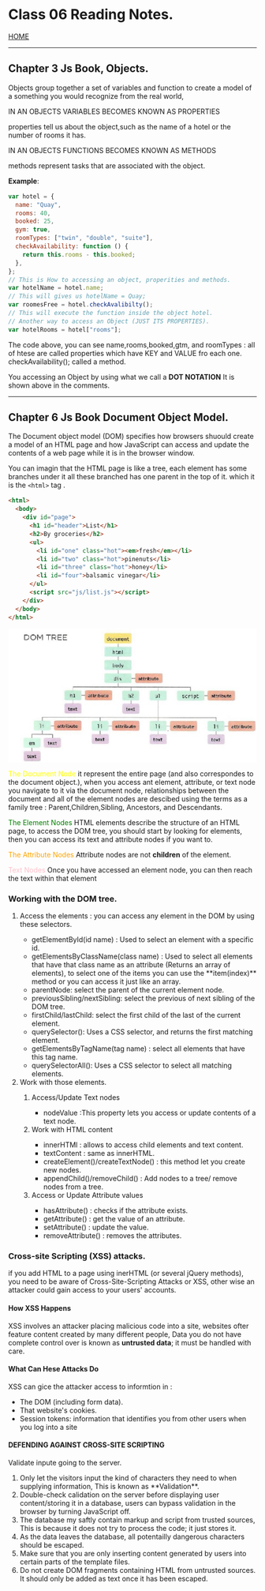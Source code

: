 # Class 06 Reading Notes.

[HOME](https://sayefdeen.github.io/reading-notes201/)

---

## Chapter 3 Js Book, Objects.

Objects group together a set of variables and function to create a model of a something you would recognize from the real world,

<p style = "text-transform : Uppercase"> in an objects variables becomes known as properties </p> properties tell us about the object,such as the name of a hotel or the number of rooms it has.
<p style = "text-transform : Uppercase"> in an objects functions becomes known as methods </p> methods represent tasks that are associated with the object.

**Example**:

```javascript
var hotel = {
  name: "Quay",
  rooms: 40,
  booked: 25,
  gym: true,
  roomTypes: ["twin", "double", "suite"],
  checkAvailability: function () {
    return this.rooms - this.booked;
  },
};
// This is How to accessing an object, properities and methods.
var hotelName = hotel.name;
// This will gives us hotelName = Quay;
var roomesFree = hotel.checkAvalibilty();
// This will execute the function inside the object hotel.
// Another way to access an Object (JUST ITS PROPERTIES).
var hotelRooms = hotel["rooms"];
```

The code above, you can see name,rooms,booked,gtm, and roomTypes : all of htese are called properties which have KEY and VALUE fro each one.
checkAvailability(); called a method.

<p> You accessing an Object by using what we call a <b>DOT NOTATION</b> It is shown above in the comments.</p>

---

## Chapter 6 Js Book Document Object Model.

The Document object model (DOM) specifies how browsers shuould create a model of an HTML page and how JavaScript can access and update the contents of a web page while it is in the browser window.

You can imagin that the HTML page is like a tree, each element has some branches under it all these branched has one parent in the top of it. which it is the `<html>` tag .

```html
<html>
  <body>
    <div id="page">
      <h1 id="header">List</h1>
      <h2>By groceries</h2>
      <ul>
        <li id="one" class="hot"><em>fresh</em></li>
        <li id="two" class="hot">pinenuts</li>
        <li id="three" class="hot">honey</li>
        <li id="four">balsamic vinegar</li>
      </ul>
      <script src="js/list.js"></script>
    </div>
  </body>
</html>
```

<img src="img/DOM.jpg" align="middle">

<p><span style="color:yellow">The Document Node</span> it represent the entire page (and also correspondes to the document object.), when you access ant element, attribute, or text node you navigate to it via the document node, relationships between the document and all of the element nodes are descibed using the terms as a family tree : Parent,Children,Sibling, Ancestors, and Descendants.</p>
<p><span style="color:green">The Element Nodes</span> HTML elements describe the structure of an HTML page, to access the DOM tree, you should start by looking for elements, then you can access its text and attribute nodes if you want to.<p>
<p><span style="color:orange">The Attribute Nodes</span> Attribute nodes are not <b>children</b> of the element.</p>
<p><span style="color:pink">Text Nodes</span> Once you have accessed an element node, you can then reach the text within that element</p>

<h3> Working with the DOM tree. </h3>

<ol>
<li> Access the elements : you can access any element in the DOM by using these selectors.</li>
  <ul>
 <li>getElementById(id name) : Used to select an element with a specific id.</li>

 <li>getElementsByClassName(class name) : Used to select all elements that have that class name as an attribute (Returns an array of elements), to select one of the items you can use the **item(index)** method or you can access it just like an array.</li>

 <li>parentNode: select the parent of the current element node.</li>

 <li>previousSibling/nextSibling: select the previous of next sibling of the DOM tree.</li>

 <li>firstChild/lastChild: select the first child of the last of the current element.</li>

 <li>querySelector(): Uses a CSS selector, and returns the first matching element.</li>

<li>getElementsByTagName(tag name) : select all elements that have this tag name.</li>

<li>querySelectorAll(): Uses a CSS selector to select all matching elements.</li>
  </ul>
  <li>Work with those elements.</li>
  <ol>
  <li>Access/Update Text nodes</li>
  <ul>
    <li>nodeValue :This property lets you access or update contents of a text node.</li>
  </ul>
  <li>Work with HTML content</li>
  <ul>
    <li>innerHTMl : allows to access child elements and text content.</li>

  <li>textContent : same as innerHTML.</li>

   <li>createElement()/createTextNode() : this method let you create new nodes.</li>

   <li>appendChild()/removeChild() : Add nodes to a tree/ remove nodes from a tree.</li>
  </ul>
  <li>Access or Update Attribute values</li>
  <ul>
  <li> hasAttribute() : checks if the attribute exists.</li>

   <li> getAttribute() : get the value of an attribute.</li>

  <li> setAttribute() : update the value.</li>

  <li> removeAttribute() : removes the attributes.</li>
  </ul>
  </ol>
</ol>

### Cross-site Scripting (XSS) attacks.

if you add HTML to a page using inerHTML (or several jQuery methods), you need to be aware of Cross-Site-Scripting Attacks or XSS, other wise an attacker could gain access to your users' accounts.

<h4> How XSS Happens</h4>

XSS involves an attacker placing malicious code into a site, websites ofter feature content created by many different people, Data you do not have complete control over is known as **untrusted data**; it must be handled with care.

<h4 style="text-transform: capitalize"> what can hese attacks do</h4>

XSS can gice the attacker access to informtion in :

<ul>
<li> The DOM (including form data).</li>
<li> That website's cookies.</li>
 <li>Session tokens: information that identifies you from other users when you log into a site</li>
</ul>

<h4 style="text-transform: uppercase">Defending against cross-site scripting</h4>

Validate inpute going to the server.

<ol>
<li> Only let the visitors input the kind of characters they need to when supplying information, This is known as **Validation**.</li>

<li> Double-check calidation on the server before displaying user content/storing it in a database, users can bypass validation in the browser by turning JavaScript off.</li>

<li> The database my saftly contain markup and script from trusted sources, This is because it does not try to process the code; it just stores it.</li>

<li> As the data leaves the database, all potentailly dangerous characters should be escaped.</li>

<li> Make sure that you are only inserting content generated by users into certain parts of the template files.</li>

<li> Do not create DOM fragments containing HTML from untrusted sources. It should only be added as text once it has been escaped.</li>
</ol>
